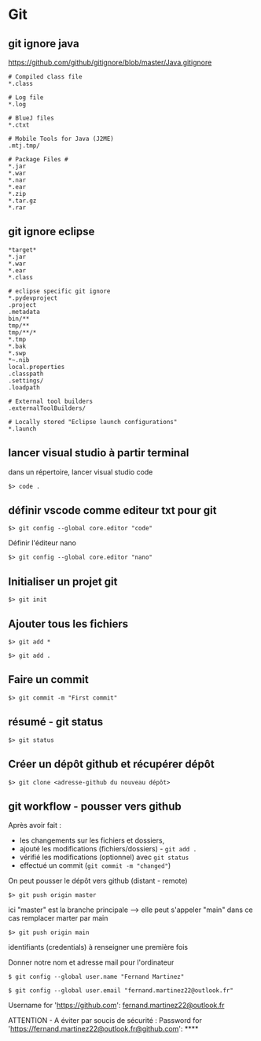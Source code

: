 # Git

## git ignore java

https://github.com/github/gitignore/blob/master/Java.gitignore

````.gitignore
# Compiled class file
*.class

# Log file
*.log

# BlueJ files
*.ctxt

# Mobile Tools for Java (J2ME)
.mtj.tmp/

# Package Files #
*.jar
*.war
*.nar
*.ear
*.zip
*.tar.gz
*.rar
````


## git ignore eclipse

````.gitignore
*target*
*.jar
*.war
*.ear
*.class

# eclipse specific git ignore
*.pydevproject
.project
.metadata
bin/**
tmp/**
tmp/**/*
*.tmp
*.bak
*.swp
*~.nib
local.properties
.classpath
.settings/
.loadpath

# External tool builders
.externalToolBuilders/

# Locally stored "Eclipse launch configurations"
*.launch
````

## lancer visual studio à partir terminal

dans un répertoire, lancer visual studio code

    $> code .

## définir vscode comme editeur txt pour git

    $> git config --global core.editor "code"

Définir l'éditeur nano

    $> git config --global core.editor "nano"

## Initialiser un projet git

    $> git init

## Ajouter tous les fichiers

    $> git add *

    $> git add .

## Faire un commit

    $> git commit -m "First commit"

## résumé - git status

    $> git status

## Créer un dépôt github et récupérer dépôt 

    $> git clone <adresse-github du nouveau dépôt>

## git workflow - pousser vers github

Après avoir fait :

- les changements sur les fichiers et dossiers, 
- ajouté les modifications (fichiers/dossiers) - `git add .` 
- vérifié les modifications (optionnel) avec `git status`
- effectué un commit (`git commit -m "changed"`)

On peut pousser le dépôt vers github (distant - remote)

    $> git push origin master 

ici "master" est la branche principale --> elle peut s'appeler "main" dans ce cas remplacer marter par main

    $> git push origin main 

identifiants (credentials) à renseigner une première fois

Donner notre nom et adresse mail pour l'ordinateur

    $ git config --global user.name "Fernand Martinez"
    
    $ git config --global user.email "fernand.martinez22@outlook.fr"

Username for 'https://github.com':  fernand.martinez22@outlook.fr  

ATTENTION - A éviter par soucis de sécurité :
Password for 'https://fernand.martinez22@outlook.fr@github.com':     ****